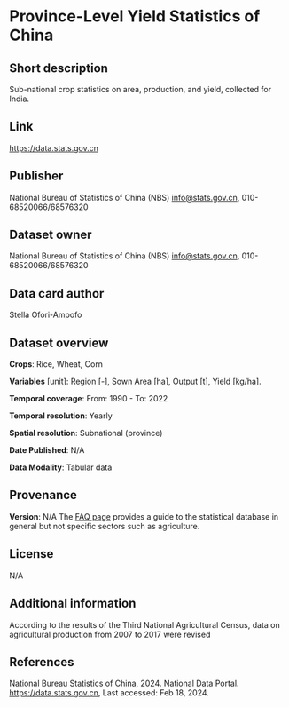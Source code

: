 # Province-Level Yield Statistics of China

## Short description
Sub-national crop statistics on area, production, and yield, collected for India.

## Link
https://data.stats.gov.cn


## Publisher
National Bureau of Statistics of China (NBS)
info@stats.gov.cn, 010-68520066/68576320

## Dataset owner
National Bureau of Statistics of China (NBS)
info@stats.gov.cn, 010-68520066/68576320

## Data card author
Stella Ofori-Ampofo

## Dataset overview
**Crops**: Rice, Wheat, Corn

**Variables** [unit]: Region [-], Sown Area [ha], Output [t], Yield [kg/ha].

**Temporal coverage**: From: 1990 - To: 2022

**Temporal resolution**: Yearly

**Spatial resolution**: Subnational (province)

**Date Published**: N/A

**Data Modality**: Tabular data

## Provenance
**Version**: N/A
The [FAQ page](https://data.stats.gov.cn/english/staticreq.htm?m=aboutctryinfo) provides a guide to the statistical database in general but not specific sectors such as agriculture. 

## License
N/A

## Additional information
According to the results of the Third National Agricultural Census, data on agricultural production from 2007 to 2017 were revised

## References
National Bureau Statistics of China, 2024. National Data Portal. https://data.stats.gov.cn, Last accessed: Feb 18, 2024.